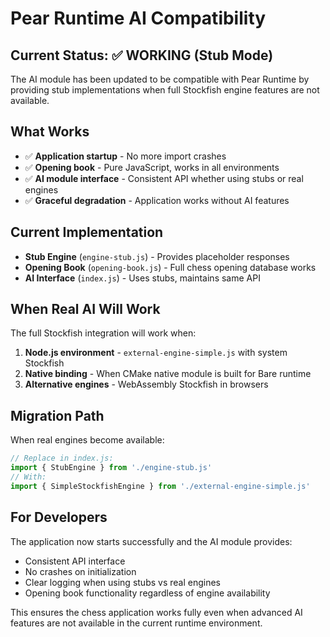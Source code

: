 # Pear Runtime AI Compatibility

## Current Status: ✅ WORKING (Stub Mode)

The AI module has been updated to be compatible with Pear Runtime by providing stub implementations when full Stockfish engine features are not available.

## What Works
- ✅ **Application startup** - No more import crashes
- ✅ **Opening book** - Pure JavaScript, works in all environments  
- ✅ **AI module interface** - Consistent API whether using stubs or real engines
- ✅ **Graceful degradation** - Application works without AI features

## Current Implementation
- **Stub Engine** (`engine-stub.js`) - Provides placeholder responses
- **Opening Book** (`opening-book.js`) - Full chess opening database works
- **AI Interface** (`index.js`) - Uses stubs, maintains same API

## When Real AI Will Work
The full Stockfish integration will work when:
1. **Node.js environment** - `external-engine-simple.js` with system Stockfish
2. **Native binding** - When CMake native module is built for Bare runtime
3. **Alternative engines** - WebAssembly Stockfish in browsers

## Migration Path
When real engines become available:
```javascript
// Replace in index.js:
import { StubEngine } from './engine-stub.js'
// With:
import { SimpleStockfishEngine } from './external-engine-simple.js'
```

## For Developers
The application now starts successfully and the AI module provides:
- Consistent API interface
- No crashes on initialization
- Clear logging when using stubs vs real engines
- Opening book functionality regardless of engine availability

This ensures the chess application works fully even when advanced AI features are not available in the current runtime environment.